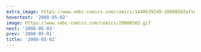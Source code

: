 ```yaml
---
extra_image: https://www.smbc-comics.com/comics/1448639249-20080502after.png
hovertext: '2008-05-02'
image: https://www.smbc-comics.com/comics/20080502.gif
next: '2008-05-03'
prev: '2008-05-01'
title: '2008-05-02'
---
```

